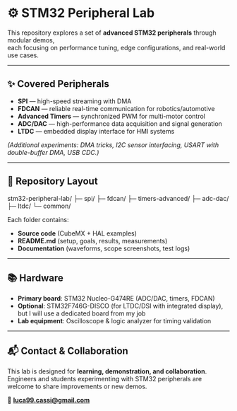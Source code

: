 # ⚙️ STM32 Peripheral Lab

This repository explores a set of **advanced STM32 peripherals** through modular demos,  
each focusing on performance tuning, edge configurations, and real-world use cases.

---

## ✨ Covered Peripherals
- **SPI** — high-speed streaming with DMA  
- **FDCAN** — reliable real-time communication for robotics/automotive  
- **Advanced Timers** — synchronized PWM for multi-motor control  
- **ADC/DAC** — high-performance data acquisition and signal generation  
- **LTDC** — embedded display interface for HMI systems  

*(Additional experiments: DMA tricks, I2C sensor interfacing, USART with double-buffer DMA, USB CDC.)*

---

## 🧩 Repository Layout
stm32-peripheral-lab/
├─ spi/
├─ fdcan/
├─ timers-advanced/
├─ adc-dac/
├─ ltdc/
└─ common/


Each folder contains:
- **Source code** (CubeMX + HAL examples)
- **README.md** (setup, goals, results, measurements)
- **Documentation** (waveforms, scope screenshots, test logs)

---

## 📚 Hardware
- **Primary board**: STM32 Nucleo-G474RE (ADC/DAC, timers, FDCAN)  
- **Optional**: STM32F746G-DISCO (for LTDC/DSI with integrated display), but I will use a dedicated board from my job  
- **Lab equipment**: Oscilloscope & logic analyzer for timing validation

---

## 📬 Contact & Collaboration
This lab is designed for **learning, demonstration, and collaboration**.  
Engineers and students experimenting with STM32 peripherals are welcome to share improvements or new demos.

📧 **luca99.cassi@gmail.com**
